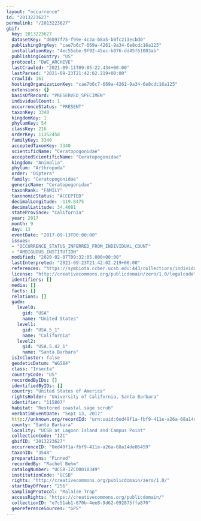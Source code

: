 ```yaml
---
layout: "occurrence"
id: "2013223627"
permalink: "/2013223627"
gbif:
  key: 2013223627
  datasetKey: "d6097f75-f99e-4c2a-b8a5-b0fc213ecbd0"
  publishingOrgKey: "cae7b6c7-669a-4261-9a34-6e8cdc16a125"
  installationKey: "4ec55ebe-9f92-45ec-b076-dd45f61003ab"
  publishingCountry: "US"
  protocol: "DWC_ARCHIVE"
  lastCrawled: "2021-09-11T09:05:22.434+00:00"
  lastParsed: "2021-09-23T21:42:02.219+00:00"
  crawlId: 161
  hostingOrganizationKey: "cae7b6c7-669a-4261-9a34-6e8cdc16a125"
  extensions: {}
  basisOfRecord: "PRESERVED_SPECIMEN"
  individualCount: 1
  occurrenceStatus: "PRESENT"
  taxonKey: 3340
  kingdomKey: 1
  phylumKey: 54
  classKey: 216
  orderKey: 11352458
  familyKey: 3340
  acceptedTaxonKey: 3340
  scientificName: "Ceratopogonidae"
  acceptedScientificName: "Ceratopogonidae"
  kingdom: "Animalia"
  phylum: "Arthropoda"
  order: "Diptera"
  family: "Ceratopogonidae"
  genericName: "Ceratopogonidae"
  taxonRank: "FAMILY"
  taxonomicStatus: "ACCEPTED"
  decimalLongitude: -119.8475
  decimalLatitude: 34.4081
  stateProvince: "California"
  year: 2017
  month: 9
  day: 13
  eventDate: "2017-09-13T00:00:00"
  issues:
  - "OCCURRENCE_STATUS_INFERRED_FROM_INDIVIDUAL_COUNT"
  - "AMBIGUOUS_INSTITUTION"
  modified: "2020-02-07T09:32:05.000+00:00"
  lastInterpreted: "2021-09-23T21:42:02.219+00:00"
  references: "https://symbiota.ccber.ucsb.edu:443/collections/individual/index.php?occid=115807"
  license: "http://creativecommons.org/publicdomain/zero/1.0/legalcode"
  identifiers: []
  media: []
  facts: []
  relations: []
  gadm:
    level0:
      gid: "USA"
      name: "United States"
    level1:
      gid: "USA.5_1"
      name: "California"
    level2:
      gid: "USA.5.42_1"
      name: "Santa Barbara"
  isInCluster: false
  geodeticDatum: "WGS84"
  class: "Insecta"
  countryCode: "US"
  recordedByIDs: []
  identifiedByIDs: []
  country: "United States of America"
  rightsHolder: "University of California, Santa Barbara"
  identifier: "115807"
  habitat: "Restored coastal sage scrub"
  verbatimEventDate: "Sept 13, 2017"
  http://unknown.org/recordId: "urn:uuid:0ed49f1a-fbf9-411e-a26a-68a14de86459"
  county: "Santa Barbara"
  locality: "UCSB at Lagoon Island and Campus Point"
  collectionCode: "IZC"
  gbifID: "2013223627"
  occurrenceID: "0ed49f1a-fbf9-411e-a26a-68a14de86459"
  taxonID: "3548"
  preparations: "Pinned"
  recordedBy: "Rachel Behm"
  catalogNumber: "UCSB-IZC00018349"
  institutionCode: "UCSB"
  rights: "http://creativecommons.org/publicdomain/zero/1.0/"
  startDayOfYear: "256"
  samplingProtocol: "Malaise Trap"
  accessRights: "https://creativecommons.org/publicdomain/"
  collectionID: "e7c51ab1-870b-4ee8-9d62-092875ffa870"
  georeferenceSources: "GPS"
---
```


